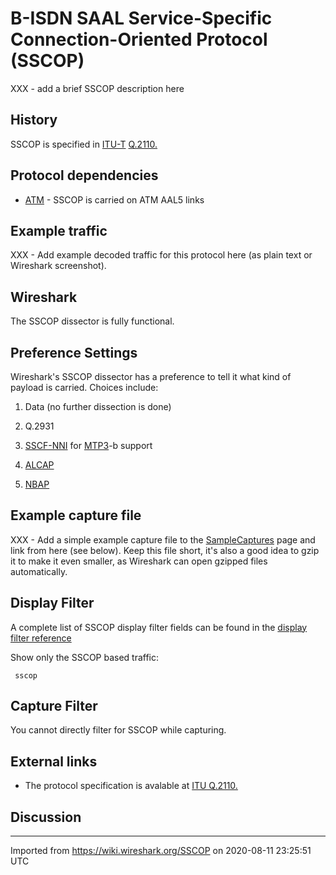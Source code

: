 # B-ISDN SAAL Service-Specific Connection-Oriented Protocol (SSCOP)

XXX - add a brief SSCOP description here

## History

SSCOP is specified in [ITU-T](/ITU-T) [Q.2110.](http://www.itu.int/rec/T-REC-Q.2110-199407-I/en)

## Protocol dependencies

  - [ATM](/ATM) - SSCOP is carried on ATM AAL5 links

## Example traffic

XXX - Add example decoded traffic for this protocol here (as plain text or Wireshark screenshot).

## Wireshark

The SSCOP dissector is fully functional.

## Preference Settings

Wireshark's SSCOP dissector has a preference to tell it what kind of payload is carried. Choices include:

1.  Data (no further dissection is done)

2.  Q.2931

3.  [SSCF-NNI](/SSCF-NNI) for [MTP3](/MTP3)-b support

4.  [ALCAP](/ALCAP)

5.  [NBAP](/NBAP)

## Example capture file

XXX - Add a simple example capture file to the [SampleCaptures](/SampleCaptures) page and link from here (see below). Keep this file short, it's also a good idea to gzip it to make it even smaller, as Wireshark can open gzipped files automatically.

## Display Filter

A complete list of SSCOP display filter fields can be found in the [display filter reference](http://www.wireshark.org/docs/dfref/s/sscop.html)

Show only the SSCOP based traffic:

``` 
 sscop 
```

## Capture Filter

You cannot directly filter for SSCOP while capturing.

## External links

  - The protocol specification is avalable at [ITU Q.2110.](http://www.itu.int/rec/T-REC-Q.2110-199407-I/en)

## Discussion

---

Imported from https://wiki.wireshark.org/SSCOP on 2020-08-11 23:25:51 UTC
